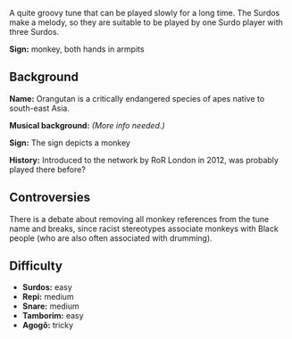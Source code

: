 A quite groovy tune that can be played slowly for a long time. The Surdos make a
melody, so they are suitable to be played by one Surdo player with three Surdos.

**Sign:** monkey, both hands in armpits

## Background

**Name:** Orangutan is a critically endangered species of apes native to
south-east Asia.

**Musical background:** *(More info needed.)*

**Sign:** The sign depicts a monkey

**History:** Introduced to the network by RoR London in 2012, was probably
played there before?

## Controversies

There is a debate about removing all monkey references from the tune name and
breaks, since racist stereotypes associate monkeys with Black people (who are
also often associated with drumming).

## Difficulty

* **Surdos:** easy
* **Repi:** medium
* **Snare:** medium
* **Tamborim:** easy
* **Agogô:** tricky
